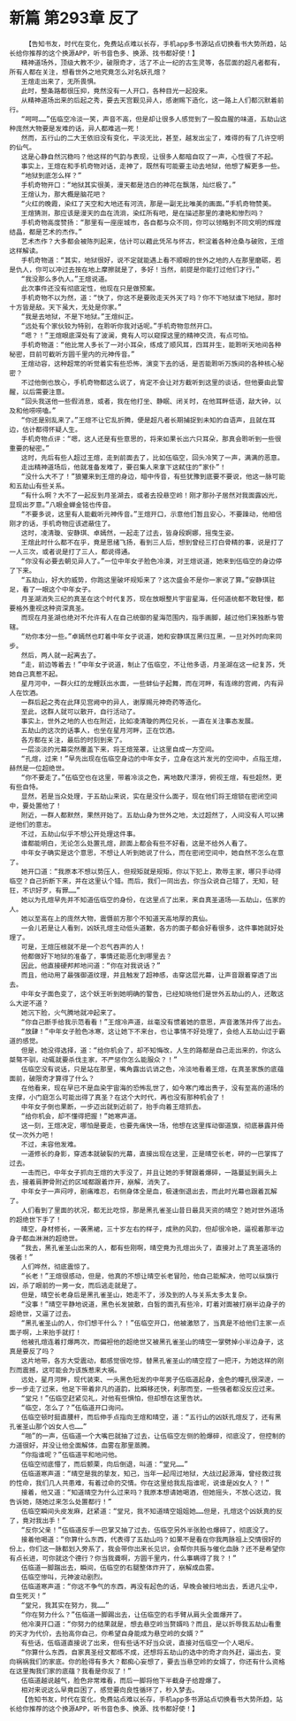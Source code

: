 # 新篇 第293章 反了
        【告知书友，时代在变化，免费站点难以长存，手机app多书源站点切换看书大势所趋，站长给你推荐的这个换源APP，听书音色多、换源、找书都好使！】
       精神道场外，顶级大教不少，破限奇才，活了不止一纪的古生灵等，各层面的超凡者都有，所有人都在关注，想看世外之地究竟怎么对名妖孔煊？
       王煊走出来了，无所畏惧。
       此时，整条路都很压抑，竟然没有一人开口，各种目光一起投来。
       从精神道场出来的后起之秀，要去天宫觐见异人，感谢赐下造化，这一路上人们都沉默着前行。
       “呵呵……”伍临空冷淡一笑，声音不高，但是却让很多人感觉到了一股血腥的味道，五劫山这种庞然大物要是发难的话，异人都难逃一死！
       然而，五行山的二大王依旧没有变化，平淡无比，甚至，越发出尘了，难得的有了几许空明的仙气。
       这是心静自然沉稳吗？他这样的气韵与表现，让很多人都暗自叹了一声，心性很了不起。
       事实上，王煊在和手机奇物对话，走神了，既然有可能要主动去地狱，他想了解更多一些。
       “地狱到底怎么样？”
       手机奇物开口：“地狱其实很美，漫天都是洁白的神花在飘落，灿烂极了。”
       王煊认为，那大概是脑花吧？
       “火红的晚霞，染红了天空和大地还有河流，那是一副无比唯美的画面。”手机奇物赞美。
       王煊猜测，那应该是漫天的血在流淌，染红所有吧，是在描述那里的凄艳和惨烈吗？
       手机奇物高度赞扬：“那里有一座座城市，各自都与众不同，你可以领略到不同文明的辉煌结晶，都是艺术的杰作。”
       艺术杰作？大多都会被陈列起来，估计可以藉此凭吊与怀古，积淀着各种沧桑与破败，王煊这样解读。
       手机奇物道：“其实，地狱很好，说不定就能遇上看不顺眼的世外之地的人在那里磨砺，若是仇人，你可以冲过去按在地上摩擦就是了，多好！当然，前提是你能打过他们才行。”
       “我没那么多仇人。”王煊说道。
       此次事件还没有彻底定性，他现在只是做预案。
       手机奇物不以为然，道：“快了，你这不是要败走天外天了吗？你不下地狱谁下地狱，那时十方皆是敌。天下虽大，无处是你家。”
       “我是去地狱，不是下地狱。”王煊纠正。
       “远处有个家伙较为特别，在聆听你我对话呢。”手机奇物忽然开口。
       “嗯？！”王煊眼底深处有了波澜，竟有人可以窥探这里的精神交流，有点可怕。
       手机奇物道：“他比常人多长了一对小耳朵，练成了顺风耳，四耳并生，能聆听天地间各种秘密，目前可截听方圆千里内的元神传音。”
       王煊动容，这种超常的听觉着实有些恐怖，演变下去的话，是否能聆听万族间的各种核心秘密？
       不过他倒也放心，手机奇物都这么说了，肯定不会让对方截听到这里的谈话，但他要由此警醒，以后需要注意。
       “回头我送他一些假消息，或者，我在他打坐、静眠、闭关时，在他耳畔低语，敲大钟，以及和他唠唠嗑。”
       “你还是别乱来了。”王煊不让它乱折腾，便是超凡者长期捕捉到未知的自语声，且就在耳边，估计都得怀疑人生。
       手机奇物点评：“嗯，这人还是有些意思的，将来如果长出六只耳朵，那真会聆听到一些很重要的秘密。”
       这时，先后有些人超过王煊，走到前面去了，比如伍临空，回头冷笑了一声，满满的恶意。
       走出精神道场后，他就准备发难了，要召集人来拿下这弑住的“家仆”！
       “没什么大不了！”狼獾来到王煊的身边，暗中传音，有些犹豫到底要不要说，他这一脉可能和五劫山有些关系。
       “有什么啊？大不了一起反到月圣湖去，或者去投悬空岭！刚才那孙子居然对我面露凶光，显现出歹意。”八眼金蝉金铭也传音。
       “不要多说，这里有人能截听元神传音。”王煊开口，示意他们暂且安心，不要躁动，他相信刚才的话，手机奇物应该遮蔽住了。
       这时，凌清璇、安静琪、卓嫣然，一起走了过去，皆身段婀娜，摇曳生姿。
       王煊此时什么都不在乎，竟是思绪飞扬，看到三人后，想到曾经三打白骨精的事，说是打了一人三次，或者说是打了三人，都说得通。
       “你没有必要去朝见异人了。”一位中年女子脸色冷漠，对王煊说道，她来到伍临空的身边停了下来。
       “五劫山，好大的威势，你跑这里破坏规矩来了？这次盛会不是你一家说了算。”安静琪驻足，看了一眼这个中年女子。
       月圣湖消失三纪的真圣在这个时代复苏，现在放眼整片宇宙星海，任何道统都不敢轻慢，都要格外重视这种资深真圣。
       而现在月圣湖也绝对不允许有人在自己统御的星海范围内，指手画脚，越过他们来独断与管辖。
       “劝你本分一些。”卓嫣然也盯着中年女子说道，她和安静琪互黑归互黑，一旦对外时向来同步。
       然后，两人就一起离去了。
       “走，前边等着去！”中年女子说道，制止了伍临空，不让他多语，月圣湖在这一纪复苏，凭她自己真惹不起。
       星月河中，一群火红的龙鲤跃出水面，一些蚌仙子起舞，而在河畔，有连绵的宫阙，内有异人在饮酒。
       一群后起之秀在此拜见宫阙中的异人，谢厚赐元神奇药等造化。
       至此，这群人就可以散开，自行活动了。
       事实上，世外之地的人也在附近，比如凌清璇的两位兄长，一直在关注事态发展。
       五劫山的这次的话事人，也坐在星月河畔，正在饮酒。
       各方都在关注，最后的时刻到来了。
       一层淡淡的光幕突然覆盖下来，将王煊笼罩，让这里自成一方空间。
       “孔煊，过来！”早先出现在伍临空身边的中年女子，立身在这片发光的空间中，点指王煊，赫然是一位超绝世。
       “你不要走了。”伍临空也在这里，带着冷淡之色，离地数尺漂浮，俯视王煊，有些超然，更有些自恃。
       显然，若是当众处理，于五劫山来说，实在是没什么面子，现在他们将王煊锁在密闭空间中，要处置他了！
       附近，一群人都默然，果然开始了。五劫山身为世外之地，太过超然了，人间没有人可以拂逆他们的意志。
       不过，五劫山似乎不想公开处理这件事。
       谁都能明白，无论怎么处置孔煊，颜面上都会有些不好看，这是不给外人看了。
       中年女子确实是这个意思，不想让人听到她说了什么，而在密闭空间中，她自然不怎么在意了。
       她开口道：“我原本不想以势压人，但规矩就是规矩，你以下犯上，欺辱主家，哪只手动得临空？自己折断下来，并在这里认个错。而后，我们一同出去，你当众说自己错了，无知，轻狂，不识好歹，有罪……”
       她以为孔煊早先并不知道伍临空的身份，在这里点了出来，来自真圣道场——五劫山，伍家的人。
       她以至高在上的庞然大物，震慑前方那个不知道天高地厚的真仙。
       一会儿若是让人看到，凶妖孔煊主动低头道歉，各方的面子都会好看很多，这件事她就好处理了。
       可是，王煊压根就不是一个忍气吞声的人！
       他都做好下地狱的准备了，事情还能恶化到哪里去？
       因此，他直接硬邦邦地问道：“你在对我说话？”
       而且，他动用了最强御道纹理，并且触发了超神感，击穿这层光幕，让声音跟着穿透了出去。
       中年女子面色变了，这个妖王听到她明确的警告，已经知晓他们是世外五劫山的人，还敢这么大逆不道？
       她沉下脸，火气腾地就冲起来了。
       “你自己断手给我示范看看！”王煊冷声道，丝毫没有惯着她的意思，声音激荡并传了出去。
       “放肆！”中年女子脸色冰寒，这让她下不来台，也让事情不好处理了，会给人五劫山过于霸道的感觉。
       但是，她没得选择，道：“给你机会了，却不知悔改，人生的路都是自己走出来的，你这么桀骜不驯，动辄就要杀伐主家，不严惩你怎么能服众？！”
       伍临空没有说话，只是站在那里，嘴角露出讥诮之色，冷淡地看着王煊，在真圣家族的底蕴面前，破限奇才算得了什么？
       在他看来，现在早已不是血染宇宙海的恐怖乱世了，如今寒门难出贵子，没有至高的道场的支撑，小门庭怎么可能出得了真圣？在这个大时代，再也没有那种机会了！
       中年女子倒也果断，一步迈出就到近前了，抬手向着王煊抓去。
       “给你机会，却不懂得把握！”她寒声道。
       这一刻，王煊决定，哪怕是要走，也要先痛快一场，他想在这里挥动御道旗，彻底暴露并倚仗一次外力吧！
       不过，未容他发难。
       一道修长的身影，穿透本就破裂的光幕，直接出现在这里，正是晴空长老，砰的一巴掌挥了过去。
       一击而已，中年女子抓向王煊的大手没了，并且让她的手臂跟着爆碎，一路蔓延到肩头上去，接着肩胛骨附近的区域都跟着炸开，崩解，消失了。
       中年女子一声闷哼，剧痛难忍，右侧身体全是血，极速倒退出去，而此时光幕也跟着瓦解了。
       人们看到了里面的状况，都无比吃惊，那是黑孔雀圣山昔日最具天资的晴空？她对世外道场的超绝世下手了！
       晴空，身材修长，一袭黑裙，三十岁左右的样子，成熟的风韵，但却很冷艳，逼视着那半边身子都血淋淋的超绝世。
       “我去，黑孔雀圣山出来的人，都有些刚啊，晴空竟为孔煊出头了，直接对上了真圣道场的强者！”
       人们哗然，彻底震惊了。
       “长老！”王煊很感动，但是，他真的不想让晴空长老冒险，他自己能解决，他可以纵旗行凶，杀了眼前的一男一女，而后逃走就是了。
       但是，晴空长老身后是黑孔雀圣山，她走不了，涉及到的人与关系太多太复杂。
       “没事！”晴空平静地说道，黑色长发披散，白皙的面孔有些冷，盯着对面被打崩半边身子的超绝世，又逼了过去。
       “黑孔雀圣山的人，你们想干什么？！”伍临空开口，他被激怒了，当真是不给他们主家一点面子啊，上来抬手就打！
       他被孔煊连着打爆两次，而偏袒他的超绝世又被黑孔雀圣山的晴空一掌劈掉小半边身子，这真是要反了吗？
       这片地带，各方大受震动，都感觉很吃惊，替黑孔雀圣山的晴空捏了一把汗，为她这样的刚烈而震撼，这可能会为该族惹来大祸。
       远处，星月河畔，现代装束、一头黑色短发的中年男子伍临道起身，金色的瞳孔很深邃，一步一步走了过来，他足下带着非凡的道韵，比瞬移还快，刹那而至，一些强者都没反应过来。
       “堂兄！”伍临空赶紧见礼，对他有些惧怕，但却想在这里告状。
       “临空，怎么了？”伍临道开口询问。
       伍临空顿时挺直腰杆，而后伸手点指向王煊和晴空，道：“五行山的凶妖孔煊反了，还有黑孔雀圣山那个凶女人也……”
       “啪”的一声，伍临道一个大嘴巴就抽了过去，让伍临空左侧的脸爆碎，彻底没了，但控制的力道很好，并没让他全面解体，血雾在那里蒸腾。
       “你指谁呢？”伍临道平和地问他。
       伍临空彻底懵了，而后颤栗，向后倒退，叫道：“堂兄……”
       伍临道寒声道：“晴空是我的挚友，知己，当年一起闯过地狱，大战过起源海，曾经救过我的性命，我们几人共患难，有着过命的交情。你在这里给我乱指谁呢，说谁是凶女人？！”
       接着，他又道：“知道晴空为什么过来吗？我原本想请她喝酒，但她摇头，不放心这边，我告诉她，随她过来怎么处置都行！”
       伍临空瞬间头皮发麻，赶紧道：“堂兄，我不知道晴空姐姐她……但是，孔煊这个凶妖真的反了，竟对我出手！”
       “反你父亲！”伍临道反手一巴掌又抽了过去，伍临空另外半张脸也爆碎了，彻底没了。
       接着他喝道：“你算什么东西，代表得了五劫山吗？如果不是看在你我两脉祖上交情很好的份上，你们这一脉都划入旁系了，我会带你出来长见识，会帮你共振与催化血脉？还不是希望你有点长进，可你就这个德行？你当我聋啊，方圆千里内，什么事瞒得了我？！”
       伍临道一脚踹出去，瞬间，伍临空的右腿整体炸开了，崩解成血雾。
       伍临空惨叫，元神波动剧烈。
       伍临道寒声道：“你这不争气的东西，再没有起色的话，早晚会被扫地出去，丢进凡尘中，自生死灭！”
       “堂兄，我其实在努力，我……”
       “你在努力什么？”伍临道一脚踢出去，让伍临空的右手臂从肩头全面爆开了。
       他冷漠开口道：“你努力的结果就是，想去悬空岭当赘婿吗？而且，是以折辱我五劫山看重的天才为代价，去抬高你自己，你希望自身能成为悬空岭的女婿？”
       有些话，伍临道直接说了出来，但有些话不好当众说，直接对伍临空一个人喝斥。
       “你算什么东西，自家真圣经文都练不成，还想将五劫山的选中的奇才向外赶，逼出去，变向祸祸我们的家底。你的脸得有多大？都痴心妄想了，要去当悬空岭的女婿了，你还有什么资格在这里掏我们家的底蕴？我看是你反了！”
       伍临道越说越气，脸色非常难看，而后一脚将他下半截身子给蹬爆了。
       相对来说这么早竟巨困了，感觉要向良性循环了，秒入梦去。
       【告知书友，时代在变化，免费站点难以长存，手机app多书源站点切换看书大势所趋，站长给你推荐的这个换源APP，听书音色多、换源、找书都好使！】